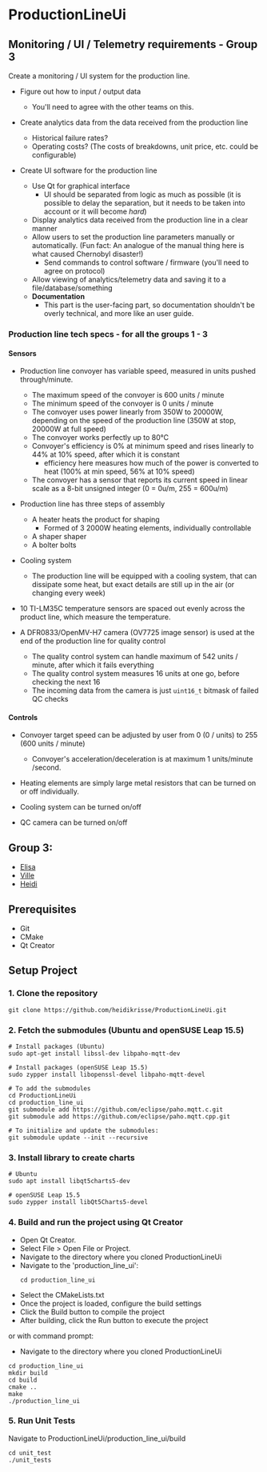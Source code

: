 # ProductionLineUi

## Monitoring / UI / Telemetry requirements - Group 3

Create a monitoring / UI system for the production line.

- Figure out how to input / output data
    - You'll need to agree with the other teams on this.

- Create analytics data from the data received from the production line
    - Historical failure rates?
    - Operating costs?  (The costs of breakdowns, unit price, etc. could be configurable)

- Create UI software for the production line
    - Use Qt for graphical interface
        - UI should be separated from logic as much as possible (it is possible to delay the separation,
          but it needs to be taken into account or it will become *hard*)
    - Display analytics data received from the production line in a clear manner
    - Allow users to set the production line parameters manually or automatically.  (Fun fact:
      An analogue of the manual thing here is what caused Chernobyl disaster!)
        - Send commands to control software / firmware (you'll need to agree on protocol)
    - Allow viewing of analytics/telemetry data and saving it to a file/database/something
    - **Documentation**
        - This part is the user-facing part, so documentation shouldn't be overly technical, and more like
          an user guide.

### Production line tech specs - for all the groups 1 - 3

#### Sensors

- Production line convoyer has variable speed, measured in units pushed through/minute.
    - The maximum speed of the convoyer is 600 units / minute
    - The minimum speed of the convoyer is 0 units / minute
    - The convoyer uses power linearly from 350W to 20000W, depending
      on the speed of the production line (350W at stop, 20000W at full speed)
    - The convoyer works perfectly up to 80°C
    - Convoyer's efficiency is 0% at minimum speed and rises linearly to 44% at 10% speed, after which it is constant
        - efficiency here measures how much of the power is converted to heat (100% at min speed, 56% at 10% speed)
    - The convoyer has a sensor that reports its current speed in linear scale as a 8-bit unsigned integer
      (0 = 0u/m, 255 = 600u/m)

- Production line has three steps of assembly
    - A heater heats the product for shaping
        - Formed of 3 2000W heating elements, individually controllable
    - A shaper shaper
    - A bolter bolts

- Cooling system
    - The production line will be equipped with a cooling system, that can dissipate some heat, but exact details
      are still up in the air (or changing every week)

- 10 TI-LM35C temperature sensors are spaced out evenly across the product line, which
  measure the temperature.

- A DFR0833/OpenMV-H7 camera (OV7725 image sensor) is used at the end of the production
  line for quality control
    - The quality control system can handle maximum of 542 units / minute, after which it fails everything
    - The quality control system measures 16 units at one go, before checking the next 16
    - The incoming data from the camera is just `uint16_t` bitmask of failed QC checks



#### Controls

- Convoyer target speed can be adjusted by user from 0 (0 / units) to 255 (600 units / minute)
    - Convoyer's acceleration/deceleration is at maximum 1 units/minute /second.

- Heating elements are simply large metal resistors that can be turned on or off individually.
- Cooling system can be turned on/off
- QC camera can be turned on/off

## Group 3: 

- [Elisa](https://github.com/ElisaHoo)
- [Ville](https://github.com/kapteenimuttipolpa)
- [Heidi](https://github.com/heidikrisse)

## Prerequisites

- Git
- CMake
- Qt Creator

## Setup Project

### 1. Clone the repository

```shell
git clone https://github.com/heidikrisse/ProductionLineUi.git
```

### 2. Fetch the submodules (Ubuntu and openSUSE Leap 15.5)

```shell
# Install packages (Ubuntu)
sudo apt-get install libssl-dev libpaho-mqtt-dev
```

```shell
# Install packages (openSUSE Leap 15.5)
sudo zypper install libopenssl-devel libpaho-mqtt-devel
```

```shell
# To add the submodules
cd ProductionLineUi
cd production_line_ui
git submodule add https://github.com/eclipse/paho.mqtt.c.git
git submodule add https://github.com/eclipse/paho.mqtt.cpp.git

# To initialize and update the submodules:
git submodule update --init --recursive
```
### 3. Install library to create charts

```shell
# Ubuntu
sudo apt install libqt5charts5-dev
```

```shell
# openSUSE Leap 15.5
sudo zypper install libQt5Charts5-devel
```

### 4. Build and run the project using Qt Creator

- Open Qt Creator.
- Select File > Open File or Project.
- Navigate to the directory where you cloned ProductionLineUi
- Navigate to the 'production_line_ui':
  ```shell
  cd production_line_ui
  ```
 - Select the CMakeLists.txt
- Once the project is loaded, configure the build settings
- Click the Build button to compile the project
- After building, click the Run button to execute the project

or with command prompt:

- Navigate to the directory where you cloned ProductionLineUi

```shell
cd production_line_ui
mkdir build
cd build
cmake ..
make
./production_line_ui
```

### 5. Run Unit Tests

Navigate to ProductionLineUi/production_line_ui/build
   
```shell
cd unit_test
./unit_tests
```
